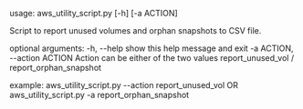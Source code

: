usage: aws_utility_script.py [-h] [-a ACTION]

Script to report unused volumes and orphan snapshots to CSV file.

optional arguments:
  -h, --help            show this help message and exit
  -a ACTION, --action ACTION
                        Action can be either of the two values
                        report_unused_vol / report_orphan_snapshot

example:
  aws_utility_script.py --action report_unused_vol
	OR
  aws_utility_script.py -a report_orphan_snapshot
